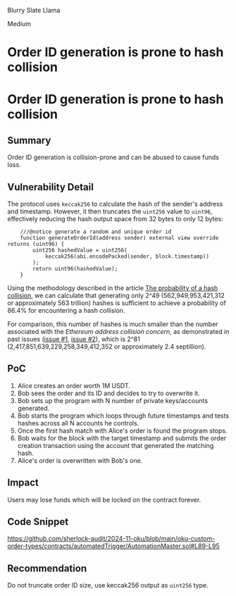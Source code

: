 Blurry Slate Llama

Medium

# Order ID generation is prone to hash collision

# Order ID generation is prone to hash collision

## Summary

Order ID generation is collision-prone and can be abused to cause funds loss. 

## Vulnerability Detail

The protocol uses `keccak256` to calculate the hash of the sender's address and timestamp. However, it then truncates the `uint256` value to `uint96`, effectively reducing the hash output space from 32 bytes to only 12 bytes:

```solidity
    ///@notice generate a random and unique order id
    function generateOrderId(address sender) external view override returns (uint96) {
        uint256 hashedValue = uint256(
            keccak256(abi.encodePacked(sender, block.timestamp))
        );
        return uint96(hashedValue);
    }
```

Using the methodology described in the article [The probability of a hash collision](https://kevingal.com/blog/collisions.html), we can calculate that generating only 2^49 (562,949,953,421,312 or approximately 563 trillion) hashes is sufficient to achieve a probability of 86.4% for encountering a hash collision.

For comparison, this number of hashes is much smaller than the number associated with the *Ethereum address collision concern*, as demonstrated in past issues ([issue #1](https://github.com/sherlock-audit/2023-07-kyber-swap-judging#issue-m-2-routersol-is-vulnerable-to-address-collission), [issue #2](https://github.com/sherlock-audit/2024-01-napier-judging/issues/111)), which is 2^81 (2,417,851,639,229,258,349,412,352 or approximately 2.4 septillion).

## PoC

1. Alice creates an order worth 1M USDT.
2. Bob sees the order and its ID and decides to try to overwrite it.
3. Bob sets up the program with N number of private keys/accounts generated.
4. Bob starts the program which loops through future timestamps and tests hashes across all N accounts he controls.
5. Once the first hash match with Alice's order is found the program stops.
6. Bob waits for the block with the target timestamp and submits the order creation transaction using the account that generated the matching hash.
7. Alice's order is overwritten with Bob's one.  

## Impact

Users may lose funds which will be locked on the contract forever.

## Code Snippet

https://github.com/sherlock-audit/2024-11-oku/blob/main/oku-custom-order-types/contracts/automatedTrigger/AutomationMaster.sol#L89-L95

## Recommendation

Do not truncate order ID size, use keccak256 output as `uint256` type.
